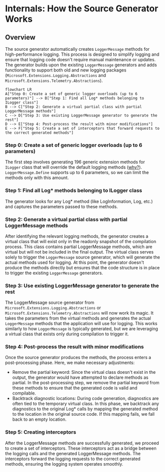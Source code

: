 # Internals: How the Source Generator Works

## Overview

The source generator automatically creates `LoggerMessage` methods for high-performance logging.
This process is designed to simplify logging and ensure that logging code doesn't require manual maintenance or updates.
The generator builds upon the existing `LoggerMessage` generators and adds functionality to support both old and new logging packages (`Microsoft.Extensions.Logging.Abstractions` and `Microsoft.Extensions.Telemetry.Abstractions`).

```mermaid
flowchart LR
A["Step 0: Create a set of generic logger overloads (up to 6 parameters)"] --> B["Step 1: Find all Log* methods belonging to ILogger class"]
B --> C["Step 2: Generate a virtual partial class with partial LoggerMessage methods"]
C --> D["Step 3: Use existing LoggerMessage generator to generate the rest"]
D --> E["Step 4: Post-process the result with minor modifications"]
E --> F["Step 5: Create a set of interceptors that forward requests to the correct generated methods"]
```

### Step 0: Create a set of generic logger overloads (up to 6 parameters)

The first step involves generating 196 generic extension methods for `ILogger` class that will override the default logging methods ([why?](./ADR/ADR-01_Generation_of_logger_extension_methods_overloads.md)).
`LoggerMessage.Define` supports up to 6 parameters, so we can limit the methods only with this amount.

### Step 1: Find all Log* methods belonging to ILogger class

The generator looks for any Log* method (like LogInformation, Log, etc.) and captures the parameters passed to these methods.

### Step 2: Generate a virtual partial class with partial LoggerMessage methods

After identifying the relevant logging methods, the generator creates a virtual class that will exist only in the readonly snapshot of the compilation process.
This class contains partial LoggerMessage methods, which are virtual but will not be included in the final output.
The virtual class serves solely to trigger the `LoggerMessage` source generator, which will generate the actual methods used for logging.
At this point, the generator doesn't produce the methods directly but ensures that the code structure is in place to trigger the existing `LoggerMessage` generators.

### Step 3: Use existing LoggerMessage generator to generate the rest

The LoggerMessage source generator from `Microsoft.Extensions.Logging.Abstractions` or `Microsoft.Extensions.Telemetry.Abstractions` will now work its magic.
It takes the parameters from the virtual methods and generates the actual `LoggerMessage` methods that the application will use for logging.
This works similarly to how `LoggerMessage` is typically generated, but we are leveraging a virtual class that exists only during compilation to trigger it.

### Step 4: Post-process the result with minor modifications

Once the source generator produces the methods, the process enters a post-processing phase. Here, we make necessary adjustments:

* Remove the partial keyword: Since the virtual class doesn't exist in the output, the generator would have attempted to declare methods as partial.
In the post-processing step, we remove the partial keyword from these methods to ensure that the generated code is valid and compilable.
* Backtrack diagnostic locations: During code generation, diagnostics are often tied to the temporary virtual class.
In this phase, we backtrack any diagnostics to the original Log* calls by mapping the generated method to the location in the original source code.
If this mapping fails, we fall back to an empty location.

### Step 5: Creating interceptors

After the LoggerMessage methods are successfully generated, we proceed to create a set of interceptors.
These interceptors act as a bridge between the logging calls and the generated LoggerMessage methods.
The interceptors forward the logging requests to the correct generated methods, ensuring the logging system operates smoothly.
